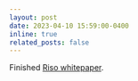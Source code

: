 ```yaml
---
layout: post
date: 2023-04-10 15:59:00-0400
inline: true
related_posts: false
---
```


Finished [Riso whitepaper](https://drive.google.com/file/d/1ZYtt876o6qXm5tOC9HAY4NRmLEm3cigi/view?usp=sharing).